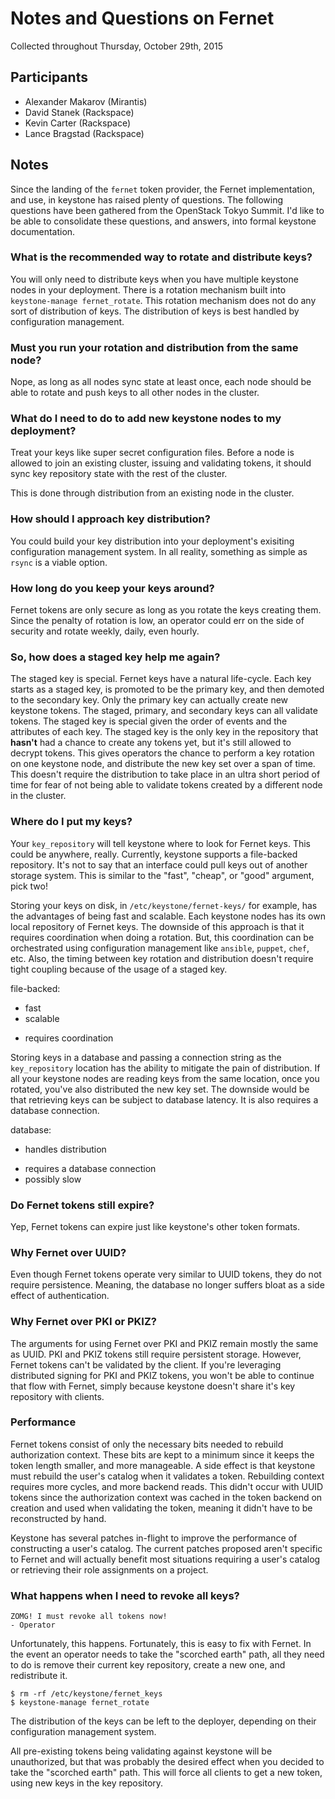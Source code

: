 # Notes and Questions on Fernet

Collected throughout Thursday, October 29th, 2015

## Participants

  - Alexander Makarov (Mirantis)
  - David Stanek (Rackspace)
  - Kevin Carter (Rackspace)
  - Lance Bragstad (Rackspace)

## Notes

Since the landing of the `fernet` token provider, the Fernet implementation,
and use, in keystone has raised plenty of questions. The following questions
have been gathered from the OpenStack Tokyo Summit. I'd like to be able to
consolidate these questions, and answers, into formal keystone documentation.

### What is the recommended way to rotate and distribute keys?

You will only need to distribute keys when you have multiple keystone nodes in
your deployment. There is a rotation mechanism built into `keystone-manage
fernet_rotate`. This rotation mechanism does not do any sort of distribution of
keys. The distribution of keys is best handled by configuration management.

### Must you run your rotation and distribution from the same node?

Nope, as long as all nodes sync state at least once, each node should be able
to rotate and push keys to all other nodes in the cluster.

### What do I need to do to add new keystone nodes to my deployment?

Treat your keys like super secret configuration files. Before a node is allowed
to join an existing cluster, issuing and validating tokens, it should sync key
repository state with the rest of the cluster.

This is done through distribution from an existing node in the cluster.

### How should I approach key distribution?

You could build your key distribution into your deployment's exisiting
configuration management system. In all reality, something as simple as `rsync`
is a viable option.

### How long do you keep your keys around?

Fernet tokens are only secure as long as you rotate the keys creating them.
Since the penalty of rotation is low, an operator could err on the side of
security and rotate weekly, daily, even hourly.

### So, how does a staged key help me again?

The staged key is special. Fernet keys have a natural life-cycle. Each key
starts as a staged key, is promoted to be the primary key, and then demoted to
the secondary key. Only the primary key can actually create new keystone
tokens. The staged, primary, and secondary keys can all validate tokens. The
staged key is special given the order of events and the attributes of each key.
The staged key is the only key in the repository that **hasn't** had a chance
to create any tokens yet, but it's still allowed to decrypt tokens. This gives
operators the chance to perform a key rotation on one keystone node, and
distribute the new key set over a span of time. This doesn't require the
distribution to take place in an ultra short period of time for fear of not
being able to validate tokens created by a different node in the cluster.

### Where do I put my keys?

Your `key_repository` will tell keystone where to look for Fernet keys. This
could be anywhere, really. Currently, keystone supports a file-backed
repository. It's not to say that an interface could pull keys out of another
storage system. This is similar to the "fast", "cheap", or "good" argument,
pick two!

Storing your keys on disk, in `/etc/keystone/fernet-keys/` for example, has the
advantages of being fast and scalable. Each keystone nodes has its own local
repository of Fernet keys. The downside of this approach is that it requires
coordination when doing a rotation. But, this coordination can be orchestrated
using configuration management like `ansible`, `puppet`, `chef`, etc. Also, the
timing between key rotation and distribution doesn't require tight coupling
because of the usage of a staged key.

file-backed:
  + fast
  + scalable
  - requires coordination

Storing keys in a database and passing a connection string as the
`key_repository` location has the ability to mitigate the pain of distribution.
If all your keystone nodes are reading keys from the same location, once you
rotated, you've also distributed the new key set. The downside would be that
retrieving keys can be subject to database latency. It is also requires a
database connection.

database:
  + handles distribution
  - requires a database connection
  - possibly slow

### Do Fernet tokens still expire?

Yep, Fernet tokens can expire just like keystone's other token formats.

### Why Fernet over UUID?

Even though Fernet tokens operate very similar to UUID tokens, they do not
require persistence. Meaning, the database no longer suffers bloat as a
side effect of authentication.

### Why Fernet over PKI or PKIZ?

The arguments for using Fernet over PKI and PKIZ remain mostly the same as
UUID. PKI and PKIZ tokens still require persistent storage. However, Fernet
tokens can't be validated by the client. If you're leveraging distributed
signing for PKI and PKIZ tokens, you won't be able to continue that flow with
Fernet, simply because keystone doesn't share it's key repository with clients.

### Performance

Fernet tokens consist of only the necessary bits needed to rebuild
authorization context. These bits are kept to a minimum since it keeps the
token length smaller, and more manageable. A side effect is that keystone must
rebuild the user's catalog when it validates a token. Rebuilding context
requires more cycles, and more backend reads. This didn't occur with UUID
tokens since the authorization context was cached in the token backend on
creation and used when validating the token, meaning it didn't have to be
reconstructed by hand.

Keystone has several patches in-flight to improve the performance of
constructing a user's catalog. The current patches proposed aren't specific to
Fernet and will actually benefit most situations requiring a user's catalog or
retrieving their role assignments on a project.

### What happens when I need to revoke all keys?

```
ZOMG! I must revoke all tokens now!
- Operator
```

Unfortunately, this happens. Fortunately, this is easy to fix with Fernet. In
the event an operator needs to take the "scorched earth" path, all they need to
do is remove their current key repository, create a new one, and redistribute
it.

```
$ rm -rf /etc/keystone/fernet_keys
$ keystone-manage fernet_rotate
```

The distribution of the keys can be left to the deployer, depending on their
configuration management system.

All pre-existing tokens being validating against keystone will be unauthorized,
but that was probably the desired effect when you decided to take the "scorched
earth" path. This will force all clients to get a new token, using new keys in
the key repository.
